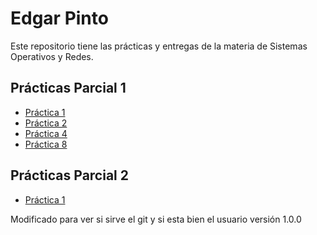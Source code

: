 # Edgar Pinto

Este repositorio tiene las prácticas y entregas de la materia de Sistemas Operativos y Redes.

## Prácticas Parcial 1
- [Práctica 1](Parcial1Practica1.md)
- [Práctica 2](Parcial1Practica%202_EdgarPinto.md)
- [Práctica 4](https://github.com/EdgarPinto38/Parcial1Practica4)
- [Práctica 8](/practica-8.md)

## Prácticas Parcial 2
- [Práctica 1](https://github.com/EdgarPinto38/Parcial2-Practica1)

Modificado para ver si sirve el git y si esta bien el usuario
versión 1.0.0